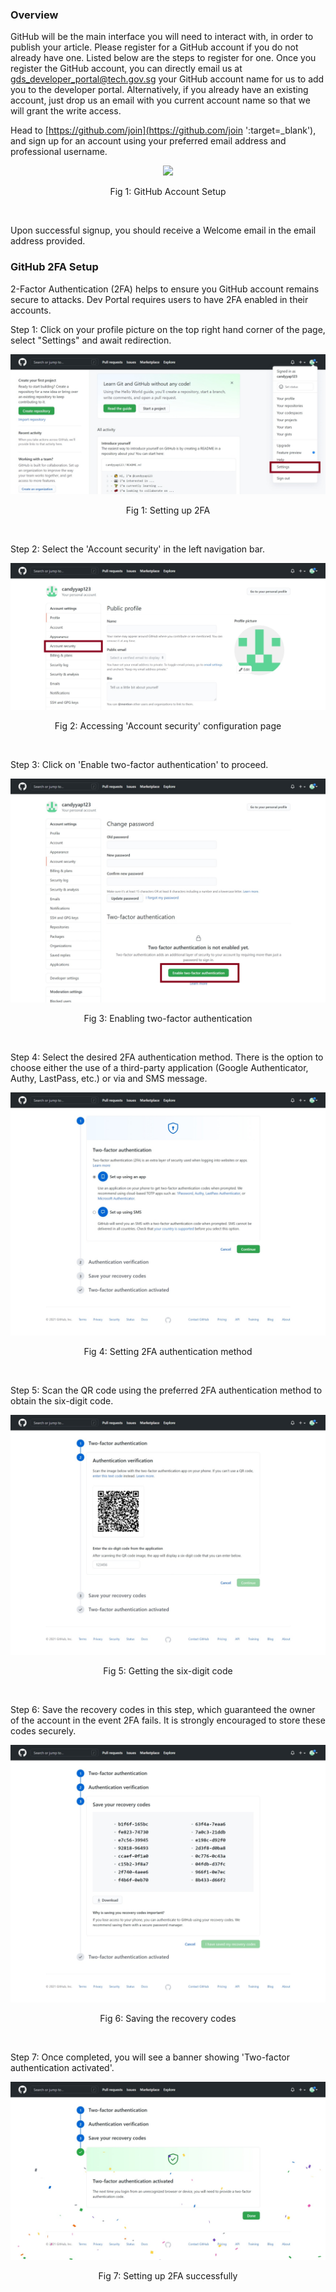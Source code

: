 ### Overview

GitHub will be the main interface you will need to interact with, in order to publish your article. Please register for a GitHub account if you 
do not already have one. Listed below are the steps to register for one. Once you register the GitHub account, you can directly email us at
<gds_developer_portal@tech.gov.sg> your GitHub account name for us to add you to the developer portal. Alternatively, if you already have an existing account,
just drop us an email with you current account name so that we will grant the write access.

Head to [https://github.com/join](https://github.com/join ':target=_blank'), and sign up for an account using your preferred email address and professional username.

<div style="text-align:center">
   <img src="github-account-setup.gif"/>
</div>
<p align="center">Fig 1: GitHub Account Setup</p><br />
  
Upon successful signup, you should receive a Welcome email in the email address provided.
  
### GitHub 2FA Setup

2-Factor Authentication (2FA) helps to ensure you GitHub account remains secure to attacks. Dev Portal requires users to have 2FA enabled in their accounts.  

Step 1: Click on your profile picture on the top right hand corner of the page, select "Settings" and await redirection.

![Fig 1: Setting up 2FA](/assets/img/2fa-step-1.png)
<p align="center">Fig 1: Setting up 2FA</p><br />

Step 2: Select the 'Account security' in the left navigation bar.

![Fig 2: Accessing 'Account security' configuration page](/assets/img/2fa-step-2.png)
<p align="center">Fig 2: Accessing 'Account security' configuration page</p><br />

Step 3: Click on 'Enable two-factor authentication' to proceed.

![Fig 3: Enabling two-factor authentication](/assets/img/2fa-step-3.png)
<p align="center">Fig 3: Enabling two-factor authentication</p><br />

Step 4: Select the desired 2FA authentication method. There is the option to choose either the use of a third-party application (Google Authenticator, Authy, LastPass, etc.)
or via and SMS message.

![Fig 4: Setting 2FA authentication method](/assets/img/2fa-step-4.png)
<p align="center">Fig 4: Setting 2FA authentication method</p><br />

Step 5: Scan the QR code using the preferred 2FA authentication method to obtain the six-digit code.

![Fig 5: Getting the six-digit code](/assets/img/2fa-step-5.png)
<p align="center">Fig 5: Getting the six-digit code</p><br />

Step 6: Save the recovery codes in this step, which guaranteed the owner of the account in the event 2FA fails. It is strongly encouraged to store these codes securely.

![Fig 6: Saving the recovery codes](/assets/img/2fa-step-6.png)
<p align="center">Fig 6: Saving the recovery codes</p><br />

Step 7: Once completed, you will see a banner showing 'Two-factor authentication activated'.

![Fig 7: Setting up 2FA successfully](/assets/img/2fa-step-7.png)
<p align="center">Fig 7: Setting up 2FA successfully </p>
